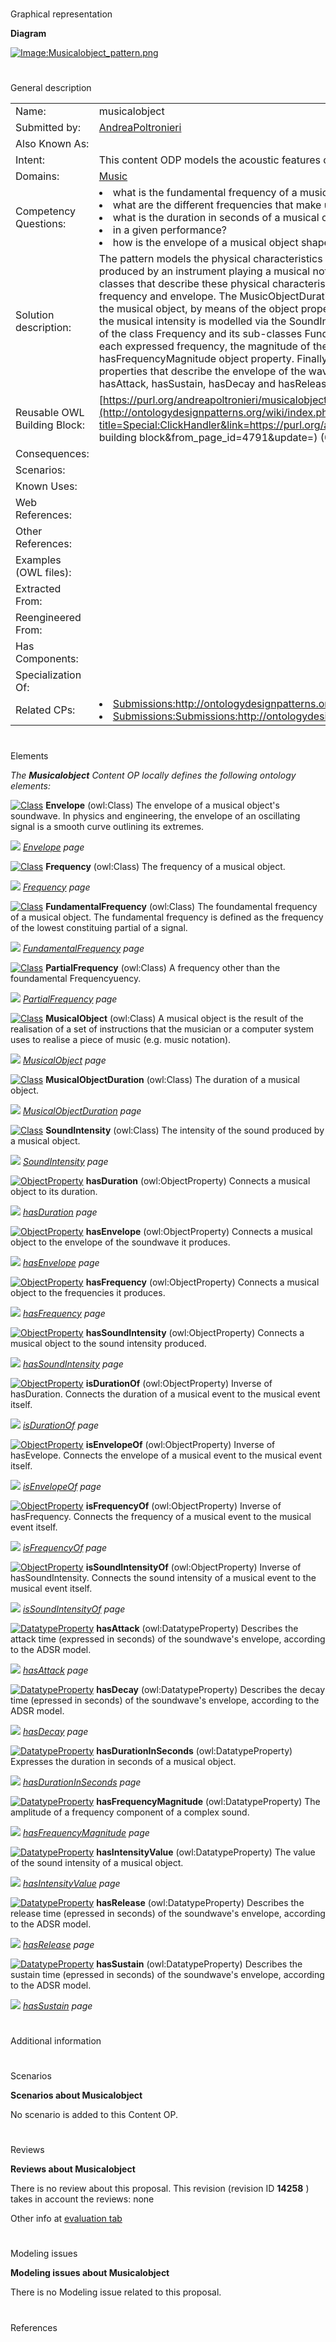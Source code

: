 # 

 Graphical representation



__Diagram__ 





[![Image:Musicalobject_pattern.png](images/b/ba/Musicalobject_pattern.png)](../Image/Musicalobject_pattern.png "Image:Musicalobject_pattern.png")





# 

 General description




|  |  |
| --- | --- |
|  Name:  |  musicalobject  |
|  Submitted by:  | [AndreaPoltronieri](../User/AndreaPoltronieri "User:AndreaPoltronieri")  |
|  Also Known As:  |  |
|  Intent:  |  This content ODP models the acoustic features of a music note played in a performance.  |
|  Domains:  | [Music](../Community/Music "Community:Music")  |
|  Competency Questions:  | <li>       what is the fundamental frequency of a musical object?      </li><li>       what are the different frequencies that make up the spectrum of a musical object?      </li><li>       what is the duration in seconds of a musical object      </li><li>       in a given performance?      </li><li>       how is the envelope of a musical object shaped?      </li> |
|  Solution description:  |  The pattern models the physical characteristics that can be extracted from the sound wave produced by an instrument playing a musical note. The MusicalObject class is connected to four classes that describe these physical characteristics, namely duration, sound intensity, frequency and envelope. The MusicObjectDuration class expresses the duration in seconds of the musical object, by means of the object property hasDurationInSeconds. In the same way, the musical intensity is modelled via the SoundIntensity class. Frequency is modelled by means of the class Frequency and its sub-classes FundamentalFrequency and PartialFrequency. For each expressed frequency, the magnitude of the frequency is also indicated using the hasFrequencyMagnitude object property. Finally, the Envelope class is connected to four object properties that describe the envelope of the waveform according to the ADSR model, namely hasAttack, hasSustain, hasDecay and hasRelease.  |
|  Reusable OWL Building Block:  | [https://purl.org/andreapoltronieri/musicalobject](http://ontologydesignpatterns.org/wiki/index.php?title=Special:ClickHandler&link=https://purl.org/andreapoltronieri/musicalobject&message=OWL building block&from_page_id=4791&update=)  (0)  |
|  Consequences:  |  |
|  Scenarios:  |  |
|  Known Uses:  |  |
|  Web References:  |  |
|  Other References:  |  |
|  Examples (OWL files):  |  |
|  Extracted From:  |  |
|  Reengineered From:  |  |
|  Has Components:  |  |
|  Specialization Of:  |  |
|  Related CPs:  | <li><a class="new" href="http://ontologydesignpatterns.org/wiki/index.php?title=Submissions:Http://ontologydesignpatterns.org/wiki/Submissions:Notepattern&amp;action=edit&amp;redlink=1" title="Submissions:Http://ontologydesignpatterns.org/wiki/Submissions:Notepattern (not yet written)">        Submissions:http://ontologydesignpatterns.org/wiki/Submissions:Notepattern       </a></li><li><a class="new" href="http://ontologydesignpatterns.org/wiki/index.php?title=Submissions:Submissions:http://ontologydesignpatterns.org/wiki/Submissions:Scorepart&amp;action=edit&amp;redlink=1" title="Submissions:Submissions:http://ontologydesignpatterns.org/wiki/Submissions:Scorepart (not yet written)">        Submissions:Submissions:http://ontologydesignpatterns.org/wiki/Submissions:Scorepart       </a></li> |



  





# 

 Elements



_The
 __Musicalobject__ 
 Content OP locally defines the following ontology elements:_ 





[![Class](images/thumb/2/27/Class.gif/20px-Class.gif)](../Image/Class.gif "Class")
__Envelope__ 
 (owl:Class) The envelope of a musical object's soundwave. In physics and engineering, the envelope of an oscillating signal is a smooth curve outlining its extremes.
 
[![](images/thumb/8/87/ArrowRight.gif/11px-ArrowRight.gif)](../Image/ArrowRight.gif "ArrowRight.gif")
_[Envelope](../Submissions/Musicalobject/Envelope "Submissions:Musicalobject/Envelope") 
 page_ 



[![Class](images/thumb/2/27/Class.gif/20px-Class.gif)](../Image/Class.gif "Class")
__Frequency__ 
 (owl:Class) The frequency of a musical object.
 
[![](images/thumb/8/87/ArrowRight.gif/11px-ArrowRight.gif)](../Image/ArrowRight.gif "ArrowRight.gif")
_[Frequency](../Submissions/Musicalobject/Frequency "Submissions:Musicalobject/Frequency") 
 page_ 



[![Class](images/thumb/2/27/Class.gif/20px-Class.gif)](../Image/Class.gif "Class")
__FundamentalFrequency__ 
 (owl:Class) The foundamental frequency of a musical object. The fundamental frequency is defined as the frequency of the lowest constituing partial of a signal.
 
[![](images/thumb/8/87/ArrowRight.gif/11px-ArrowRight.gif)](../Image/ArrowRight.gif "ArrowRight.gif")
_[FundamentalFrequency](../Submissions/Musicalobject/FundamentalFrequency "Submissions:Musicalobject/FundamentalFrequency") 
 page_ 



[![Class](images/thumb/2/27/Class.gif/20px-Class.gif)](../Image/Class.gif "Class")
__PartialFrequency__ 
 (owl:Class) A frequency other than the foundamental Frequencyuency.
 
[![](images/thumb/8/87/ArrowRight.gif/11px-ArrowRight.gif)](../Image/ArrowRight.gif "ArrowRight.gif")
_[PartialFrequency](../Submissions/Musicalobject/PartialFrequency "Submissions:Musicalobject/PartialFrequency") 
 page_ 



[![Class](images/thumb/2/27/Class.gif/20px-Class.gif)](../Image/Class.gif "Class")
__MusicalObject__ 
 (owl:Class) A musical object is the result of the realisation of a set of instructions that the musician or a computer system uses to realise a piece of music (e.g. music notation).
 
[![](images/thumb/8/87/ArrowRight.gif/11px-ArrowRight.gif)](../Image/ArrowRight.gif "ArrowRight.gif")
_[MusicalObject](../Submissions/Musicalobject/MusicalObject "Submissions:Musicalobject/MusicalObject") 
 page_ 



[![Class](images/thumb/2/27/Class.gif/20px-Class.gif)](../Image/Class.gif "Class")
__MusicalObjectDuration__ 
 (owl:Class) The duration of a musical object.
 
[![](images/thumb/8/87/ArrowRight.gif/11px-ArrowRight.gif)](../Image/ArrowRight.gif "ArrowRight.gif")
_[MusicalObjectDuration](../Submissions/Musicalobject/MusicalObjectDuration "Submissions:Musicalobject/MusicalObjectDuration") 
 page_ 



[![Class](images/thumb/2/27/Class.gif/20px-Class.gif)](../Image/Class.gif "Class")
__SoundIntensity__ 
 (owl:Class) The intensity of the sound produced by a musical object.
 
[![](images/thumb/8/87/ArrowRight.gif/11px-ArrowRight.gif)](../Image/ArrowRight.gif "ArrowRight.gif")
_[SoundIntensity](../Submissions/Musicalobject/SoundIntensity "Submissions:Musicalobject/SoundIntensity") 
 page_ 



[![ObjectProperty](images/thumb/c/c3/ObjectProperty.gif/20px-ObjectProperty.gif)](../Image/ObjectProperty.gif "ObjectProperty")
__hasDuration__ 
 (owl:ObjectProperty) Connects a musical object to its duration.
 
[![](images/thumb/8/87/ArrowRight.gif/11px-ArrowRight.gif)](../Image/ArrowRight.gif "ArrowRight.gif")
_[hasDuration](../Submissions/Musicalobject/hasDuration "Submissions:Musicalobject/hasDuration") 
 page_ 



[![ObjectProperty](images/thumb/c/c3/ObjectProperty.gif/20px-ObjectProperty.gif)](../Image/ObjectProperty.gif "ObjectProperty")
__hasEnvelope__ 
 (owl:ObjectProperty) Connects a musical object to the envelope of the soundwave it produces.
 
[![](images/thumb/8/87/ArrowRight.gif/11px-ArrowRight.gif)](../Image/ArrowRight.gif "ArrowRight.gif")
_[hasEnvelope](../Submissions/Musicalobject/hasEnvelope "Submissions:Musicalobject/hasEnvelope") 
 page_ 



[![ObjectProperty](images/thumb/c/c3/ObjectProperty.gif/20px-ObjectProperty.gif)](../Image/ObjectProperty.gif "ObjectProperty")
__hasFrequency__ 
 (owl:ObjectProperty) Connects a musical object to the frequencies it produces.
 
[![](images/thumb/8/87/ArrowRight.gif/11px-ArrowRight.gif)](../Image/ArrowRight.gif "ArrowRight.gif")
_[hasFrequency](../Submissions/Musicalobject/hasFrequency "Submissions:Musicalobject/hasFrequency") 
 page_ 



[![ObjectProperty](images/thumb/c/c3/ObjectProperty.gif/20px-ObjectProperty.gif)](../Image/ObjectProperty.gif "ObjectProperty")
__hasSoundIntensity__ 
 (owl:ObjectProperty) Connects a musical object to the sound intensity produced.
 
[![](images/thumb/8/87/ArrowRight.gif/11px-ArrowRight.gif)](../Image/ArrowRight.gif "ArrowRight.gif")
_[hasSoundIntensity](../Submissions/Musicalobject/hasSoundIntensity "Submissions:Musicalobject/hasSoundIntensity") 
 page_ 



[![ObjectProperty](images/thumb/c/c3/ObjectProperty.gif/20px-ObjectProperty.gif)](../Image/ObjectProperty.gif "ObjectProperty")
__isDurationOf__ 
 (owl:ObjectProperty) Inverse of hasDuration. Connects the duration of a musical event to the musical event itself.
 
[![](images/thumb/8/87/ArrowRight.gif/11px-ArrowRight.gif)](../Image/ArrowRight.gif "ArrowRight.gif")
_[isDurationOf](../Submissions/Musicalobject/isDurationOf "Submissions:Musicalobject/isDurationOf") 
 page_ 



[![ObjectProperty](images/thumb/c/c3/ObjectProperty.gif/20px-ObjectProperty.gif)](../Image/ObjectProperty.gif "ObjectProperty")
__isEnvelopeOf__ 
 (owl:ObjectProperty) Inverse of hasEvelope. Connects the envelope of a musical event to the musical event itself.
 
[![](images/thumb/8/87/ArrowRight.gif/11px-ArrowRight.gif)](../Image/ArrowRight.gif "ArrowRight.gif")
_[isEnvelopeOf](../Submissions/Musicalobject/isEnvelopeOf "Submissions:Musicalobject/isEnvelopeOf") 
 page_ 



[![ObjectProperty](images/thumb/c/c3/ObjectProperty.gif/20px-ObjectProperty.gif)](../Image/ObjectProperty.gif "ObjectProperty")
__isFrequencyOf__ 
 (owl:ObjectProperty) Inverse of hasFrequency. Connects the frequency of a musical event to the musical event itself.
 
[![](images/thumb/8/87/ArrowRight.gif/11px-ArrowRight.gif)](../Image/ArrowRight.gif "ArrowRight.gif")
_[isFrequencyOf](../Submissions/Musicalobject/isFrequencyOf "Submissions:Musicalobject/isFrequencyOf") 
 page_ 



[![ObjectProperty](images/thumb/c/c3/ObjectProperty.gif/20px-ObjectProperty.gif)](../Image/ObjectProperty.gif "ObjectProperty")
__isSoundIntensityOf__ 
 (owl:ObjectProperty) Inverse of hasSoundIntensity. Connects the sound intensity of a musical event to the musical event itself.
 
[![](images/thumb/8/87/ArrowRight.gif/11px-ArrowRight.gif)](../Image/ArrowRight.gif "ArrowRight.gif")
_[isSoundIntensityOf](../Submissions/Musicalobject/isSoundIntensityOf "Submissions:Musicalobject/isSoundIntensityOf") 
 page_ 



[![DatatypeProperty](images/thumb/a/a5/DatatypeProperty.gif/20px-DatatypeProperty.gif)](../Image/DatatypeProperty.gif "DatatypeProperty")
__hasAttack__ 
 (owl:DatatypeProperty) Describes the attack time (expressed in seconds) of the soundwave's envelope, according to the ADSR model.
 
[![](images/thumb/8/87/ArrowRight.gif/11px-ArrowRight.gif)](../Image/ArrowRight.gif "ArrowRight.gif")
_[hasAttack](../Submissions/Musicalobject/hasAttack "Submissions:Musicalobject/hasAttack") 
 page_ 



[![DatatypeProperty](images/thumb/a/a5/DatatypeProperty.gif/20px-DatatypeProperty.gif)](../Image/DatatypeProperty.gif "DatatypeProperty")
__hasDecay__ 
 (owl:DatatypeProperty) Describes the decay time (epressed in seconds) of the soundwave's envelope, according to the ADSR model.
 
[![](images/thumb/8/87/ArrowRight.gif/11px-ArrowRight.gif)](../Image/ArrowRight.gif "ArrowRight.gif")
_[hasDecay](../Submissions/Musicalobject/hasDecay "Submissions:Musicalobject/hasDecay") 
 page_ 



[![DatatypeProperty](images/thumb/a/a5/DatatypeProperty.gif/20px-DatatypeProperty.gif)](../Image/DatatypeProperty.gif "DatatypeProperty")
__hasDurationInSeconds__ 
 (owl:DatatypeProperty) Expresses the duration in seconds of a musical object.
 
[![](images/thumb/8/87/ArrowRight.gif/11px-ArrowRight.gif)](../Image/ArrowRight.gif "ArrowRight.gif")
_[hasDurationInSeconds](../Submissions/Musicalobject/hasDurationInSeconds "Submissions:Musicalobject/hasDurationInSeconds") 
 page_ 



[![DatatypeProperty](images/thumb/a/a5/DatatypeProperty.gif/20px-DatatypeProperty.gif)](../Image/DatatypeProperty.gif "DatatypeProperty")
__hasFrequencyMagnitude__ 
 (owl:DatatypeProperty) The amplitude of a frequency component of a complex sound.
 
[![](images/thumb/8/87/ArrowRight.gif/11px-ArrowRight.gif)](../Image/ArrowRight.gif "ArrowRight.gif")
_[hasFrequencyMagnitude](../Submissions/Musicalobject/hasFrequencyMagnitude "Submissions:Musicalobject/hasFrequencyMagnitude") 
 page_ 



[![DatatypeProperty](images/thumb/a/a5/DatatypeProperty.gif/20px-DatatypeProperty.gif)](../Image/DatatypeProperty.gif "DatatypeProperty")
__hasIntensityValue__ 
 (owl:DatatypeProperty) The value of the sound intensity of a musical object.
 
[![](images/thumb/8/87/ArrowRight.gif/11px-ArrowRight.gif)](../Image/ArrowRight.gif "ArrowRight.gif")
_[hasIntensityValue](../Submissions/Musicalobject/hasIntensityValue "Submissions:Musicalobject/hasIntensityValue") 
 page_ 



[![DatatypeProperty](images/thumb/a/a5/DatatypeProperty.gif/20px-DatatypeProperty.gif)](../Image/DatatypeProperty.gif "DatatypeProperty")
__hasRelease__ 
 (owl:DatatypeProperty) Describes the release time (epressed in seconds) of the soundwave's envelope, according to the ADSR model.
 
[![](images/thumb/8/87/ArrowRight.gif/11px-ArrowRight.gif)](../Image/ArrowRight.gif "ArrowRight.gif")
_[hasRelease](../Submissions/Musicalobject/hasRelease "Submissions:Musicalobject/hasRelease") 
 page_ 



[![DatatypeProperty](images/thumb/a/a5/DatatypeProperty.gif/20px-DatatypeProperty.gif)](../Image/DatatypeProperty.gif "DatatypeProperty")
__hasSustain__ 
 (owl:DatatypeProperty) Describes the sustain time (epressed in seconds) of the soundwave's envelope, according to the ADSR model.
 
[![](images/thumb/8/87/ArrowRight.gif/11px-ArrowRight.gif)](../Image/ArrowRight.gif "ArrowRight.gif")
_[hasSustain](../Submissions/Musicalobject/hasSustain "Submissions:Musicalobject/hasSustain") 
 page_ 


# 

 Additional information



# 

 Scenarios




__Scenarios about Musicalobject__ 


 No scenario is added to this Content OP.
 




# 

 Reviews




__Reviews about Musicalobject__ 


 There is no review about this proposal.
This revision (revision ID
 __14258__ 
 ) takes in account the reviews: none
 



 Other info at
 [evaluation tab](http://ontologydesignpatterns.org/wiki/index.php?title=Submissions:Musicalobject&action=evaluation "http://ontologydesignpatterns.org/wiki/index.php?title=Submissions:Musicalobject&action=evaluation") 





  





# 

 Modeling issues




__Modeling issues about Musicalobject__ 


 There is no Modeling issue related to this proposal.
 




  





# 

 References